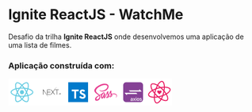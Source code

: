 # Ignite ReactJS - WatchMe
Desafio da trilha **Ignite ReactJS** onde desenvolvemos uma aplicação de uma lista de filmes.
### Aplicação construída com:
<div>
  <img src="/public/techs.png">
</div>
